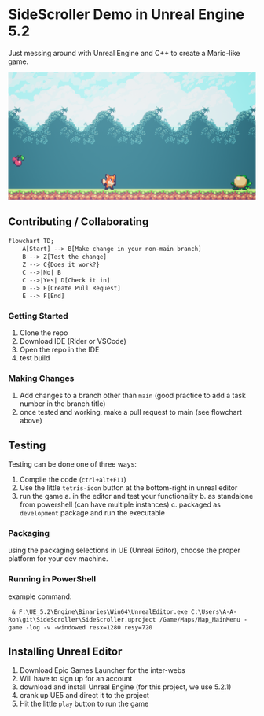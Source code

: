 # SideScroller Demo in Unreal Engine 5.2

Just messing around with Unreal Engine and C++ to create a Mario-like game.

![Game Image](Content/Assets/Images/SideScroller.png)

## Contributing / Collaborating

```mermaid
flowchart TD;
    A[Start] --> B[Make change in your non-main branch]
    B --> Z[Test the change]
    Z --> C{Does it work?}
    C -->|No| B
    C -->|Yes| D[Check it in]
    D --> E[Create Pull Request]
    E --> F[End]
```

### Getting Started

1. Clone the repo
2. Download IDE (Rider or VSCode)
3. Open the repo in the IDE
4. test build

### Making Changes

1. Add changes to a branch other than `main` (good practice to add a task number in the branch title)
2. once tested and working, make a pull request to main (see flowchart above)

## Testing

Testing can be done one of three ways:
1. Compile the code (`ctrl+alt+F11`)
2. Use the little `tetris-icon` button at the bottom-right in unreal editor
3. run the game 
   a. in the editor and test your functionality
   b. as standalone from powershell (can have multiple instances)
   c. packaged as `development` package and run the executable

### Packaging

using the packaging selections in UE (Unreal Editor), choose the proper platform for your dev machine.

### Running in PowerShell

example command:
```shell
 & F:\UE_5.2\Engine\Binaries\Win64\UnrealEditor.exe C:\Users\A-A-Ron\git\SideScroller\SideScroller.uproject /Game/Maps/Map_MainMenu -game -log -v -windowed resx=1280 resy=720
```

## Installing Unreal Editor

1. Download Epic Games Launcher for the inter-webs
2. Will have to sign up for an account
3. download and install Unreal Engine (for this project, we use 5.2.1)
4. crank up UE5 and direct it to the project
5. Hit the little `play` button to run the game

